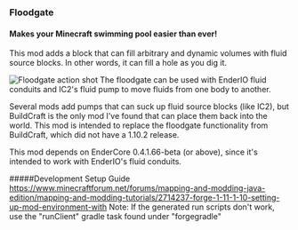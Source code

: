 ### Floodgate
#### Makes your Minecraft swimming pool easier than ever!

This mod adds a block that can fill arbitrary and dynamic volumes with fluid source blocks. In other words, it can fill a hole as you dig it.

![Floodgate action shot](https://user-images.githubusercontent.com/6571896/34102964-fb1b13c8-e3b8-11e7-9d8b-0d04249f49f8.PNG)
The floodgate can be used with EnderIO fluid conduits and IC2's fluid pump to move fluids from one body to another.

Several mods add pumps that can suck up fluid source blocks (like IC2), but BuildCraft is the only mod I've found that can place them back into the world. This mod is intended to replace the floodgate functionality from BuildCraft, which did not have a 1.10.2 release.

This mod depends on EnderCore 0.4.1.66-beta (or above), since it's intended to work with EnderIO's fluid conduits.

#####Development Setup Guide
https://www.minecraftforum.net/forums/mapping-and-modding-java-edition/mapping-and-modding-tutorials/2714237-forge-1-11-1-10-setting-up-mod-environment-with
Note: If the generated run scripts don't work, use the "runClient" gradle task found under "forgegradle"
